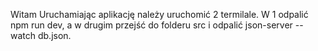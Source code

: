Witam
Uruchamiając aplikację należy uruchomić 2 termilale. W 1 odpalić npm run dev,
a w drugim przejść do folderu src i odpalić json-server --watch db.json.
